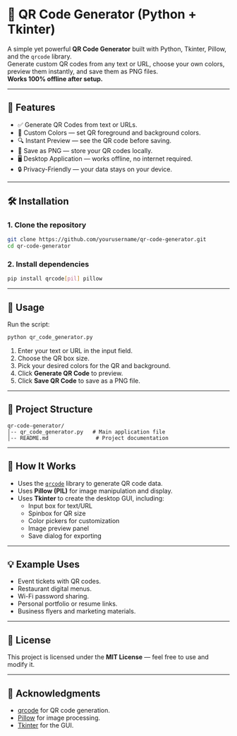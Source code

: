 # 🎯 QR Code Generator (Python + Tkinter)

A simple yet powerful **QR Code Generator** built with Python, Tkinter, Pillow, and the `qrcode` library.  
Generate custom QR codes from any text or URL, choose your own colors, preview them instantly, and save them as PNG files.  
**Works 100% offline after setup.**

---

## 📌 Features
- ✅ Generate QR Codes from text or URLs.
- 🎨 Custom Colors — set QR foreground and background colors.
- 🔍 Instant Preview — see the QR code before saving.
- 💾 Save as PNG — store your QR codes locally.
- 🖥 Desktop Application — works offline, no internet required.
- 🔒 Privacy-Friendly — your data stays on your device.

---

## 🛠️ Installation

### 1. Clone the repository
```bash
git clone https://github.com/yourusername/qr-code-generator.git
cd qr-code-generator
```

### 2. Install dependencies
```bash
pip install qrcode[pil] pillow
```

---

## 🚀 Usage

Run the script:
```bash
python qr_code_generator.py
```

1. Enter your text or URL in the input field.  
2. Choose the QR box size.  
3. Pick your desired colors for the QR and background.  
4. Click **Generate QR Code** to preview.  
5. Click **Save QR Code** to save as a PNG file.

---

## 📂 Project Structure
```
qr-code-generator/
│-- qr_code_generator.py   # Main application file
│-- README.md               # Project documentation
```

---

## 🧠 How It Works
- Uses the [`qrcode`](https://pypi.org/project/qrcode/) library to generate QR code data.
- Uses **Pillow (PIL)** for image manipulation and display.
- Uses **Tkinter** to create the desktop GUI, including:
  - Input box for text/URL
  - Spinbox for QR size
  - Color pickers for customization
  - Image preview panel
  - Save dialog for exporting

---

## 💡 Example Uses
- Event tickets with QR codes.
- Restaurant digital menus.
- Wi-Fi password sharing.
- Personal portfolio or resume links.
- Business flyers and marketing materials.

---

## 📜 License
This project is licensed under the **MIT License** — feel free to use and modify it.

---

## 🙌 Acknowledgments
- [qrcode](https://github.com/lincolnloop/python-qrcode) for QR code generation.
- [Pillow](https://python-pillow.org/) for image processing.
- [Tkinter](https://docs.python.org/3/library/tkinter.html) for the GUI.
